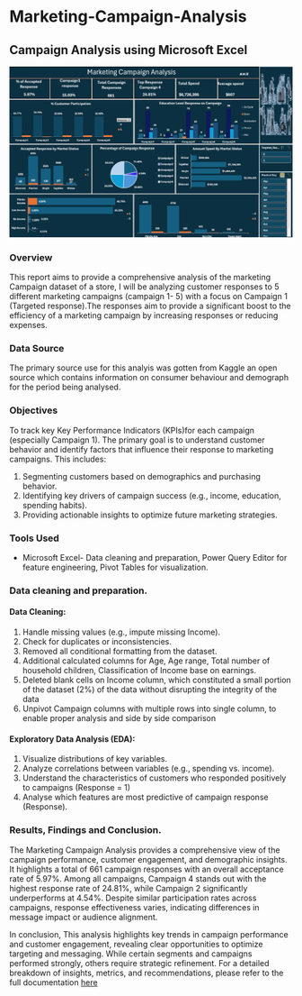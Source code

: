 # Marketing-Campaign-Analysis
## Campaign Analysis using Microsoft Excel

![Dashboard](https://github.com/EEmilyA/Marketing-Campaign-Analysis/blob/main/Campaign%20Dashboard.png)

### Overview
This report aims to provide a comprehensive analysis of the marketing Campaign dataset of a store, I will be analyzing customer responses to 5 different marketing campaigns (campaign 1- 5) with a focus on Campaign 1 (Targeted response).The responses aim to provide a significant boost to the efficiency of a marketing campaign by increasing responses or reducing expenses.

### Data Source
The primary source use for this analyis was gotten from Kaggle an open source which contains information on consumer behaviour and demograph for the period being analysed.

### Objectives
To track key Key Performance Indicators (KPIs)for each campaign (especially Campaign 1). The primary goal is to understand customer behavior and identify factors that influence their response to marketing campaigns. This includes:
1. Segmenting customers based on demographics and purchasing behavior.
2. Identifying key drivers of campaign success (e.g., income, education, spending habits).
3. Providing actionable insights to optimize future marketing strategies.

### Tools Used
- Microsoft Excel- Data cleaning and preparation, Power Query Editor for feature engineering,  Pivot Tables for visualization.

### Data cleaning and preparation.
#### Data Cleaning:

1. Handle missing values (e.g., impute missing Income).
2. Check for duplicates or inconsistencies.
3. Removed all conditional formatting from the dataset.
4. Additional calculated columns for Age, Age range, Total number of household children, Classification of Income base on earnings.
5. Deleted blank cells on Income column, which constituted a small portion of the dataset (2%) of the data without disrupting the integrity of the data
6. Unpivot Campaign columns with multiple rows into single column, to enable proper analysis and side by side comparison 

#### Exploratory Data Analysis (EDA):

1. Visualize distributions of key variables.
2. Analyze correlations between variables (e.g., spending vs. income).
3. Understand the characteristics of customers who responded positively to campaigns (Response = 1)
4. Analyse which features are most predictive of campaign response (Response).


### Results, Findings and Conclusion.
The Marketing Campaign Analysis provides a comprehensive view of the campaign performance, customer engagement, and demographic insights. It highlights a total of 661 campaign responses with an overall acceptance rate of 5.97%. Among all campaigns, Campaign 4 stands out with the highest response rate of 24.81%, while Campaign 2 significantly underperforms at 4.54%. Despite similar participation rates across campaigns, response effectiveness varies, indicating differences in message impact or audience alignment.

In conclusion, This analysis highlights key trends in campaign performance and customer engagement, revealing clear opportunities to optimize targeting and messaging. While certain segments and campaigns performed strongly, others require strategic refinement. For a detailed breakdown of insights, metrics, and recommendations, please refer to the full documentation [here](https://medium.com/@eventus31/marketing-campaign-analysis-4a8100b83da0)




